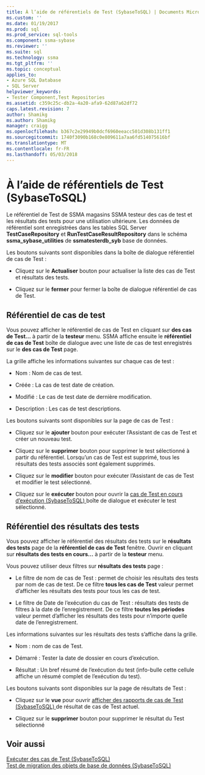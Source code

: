 ```yaml
---
title: À l’aide de référentiels de Test (SybaseToSQL) | Documents Microsoft
ms.custom: ''
ms.date: 01/19/2017
ms.prod: sql
ms.prod_service: sql-tools
ms.component: ssma-sybase
ms.reviewer: ''
ms.suite: sql
ms.technology: ssma
ms.tgt_pltfrm: ''
ms.topic: conceptual
applies_to:
- Azure SQL Database
- SQL Server
helpviewer_keywords:
- Tester Component,Test Repositories
ms.assetid: c359c25c-db2a-4a20-afa9-62d87a62df72
caps.latest.revision: 7
author: Shamikg
ms.author: Shamikg
manager: craigg
ms.openlocfilehash: b367c2e29949b0dcf6960eeacc501d308b131ff1
ms.sourcegitcommit: 1740f3090b168c0e809611a7aa6fd514075616bf
ms.translationtype: MT
ms.contentlocale: fr-FR
ms.lasthandoff: 05/03/2018
---
```

# <a name="using-test-repositories-sybasetosql"></a>À l’aide de référentiels de Test (SybaseToSQL)
Le référentiel de Test de SSMA magasins SSMA testeur des cas de test et les résultats des tests pour une utilisation ultérieure. Les données de référentiel sont enregistrées dans les tables SQL Server **TestCaseRepository** et **RunTestCaseResultRepository** dans le schéma **ssma_sybase_utilities** de **ssmatesterdb_syb** base de données.  
  
Les boutons suivants sont disponibles dans la boîte de dialogue référentiel de cas de Test :  
  
-   Cliquez sur le **Actualiser** bouton pour actualiser la liste des cas de Test et résultats des tests.  
  
-   Cliquez sur le **fermer** pour fermer la boîte de dialogue référentiel de cas de Test.  
  
## <a name="test-cases-repository"></a>Référentiel de cas de test  
Vous pouvez afficher le référentiel de cas de Test en cliquant sur **des cas de Test...** à partir de la **testeur** menu. SSMA affiche ensuite le **référentiel de cas de Test** boîte de dialogue avec une liste de cas de test enregistrés sur le **des cas de Test** page.  
  
La grille affiche les informations suivantes sur chaque cas de test :  
  
-   Nom : Nom de cas de test.  
  
-   Créée : La cas de test date de création.  
  
-   Modifié : Le cas de test date de dernière modification.  
  
-   Description : Les cas de test descriptions.  
  
Les boutons suivants sont disponibles sur la page de cas de Test :  
  
-   Cliquez sur le **ajouter** bouton pour exécuter l’Assistant de cas de Test et créer un nouveau test.  
  
-   Cliquez sur le **supprimer** bouton pour supprimer le test sélectionné à partir du référentiel. Lorsqu’un cas de Test est supprimé, tous les résultats des tests associés sont également supprimés.  
  
-   Cliquez sur le **modifier** bouton pour exécuter l’Assistant de cas de Test et modifier le test sélectionné.  
  
-   Cliquez sur le **exécuter** bouton pour ouvrir la [cas de Test en cours d’exécution &#40;SybaseToSQL&#41; ](../../ssma/sybase/running-test-cases-sybasetosql.md) boîte de dialogue et exécuter le test sélectionné.  
  
## <a name="test-results-repository"></a>Référentiel des résultats des tests  
Vous pouvez afficher le référentiel des résultats des tests sur le **résultats des tests** page de la **référentiel de cas de Test** fenêtre. Ouvrir en cliquant sur **résultats des tests en cours...** à partir de la **testeur** menu.  
  
Vous pouvez utiliser deux filtres sur **résultats des tests** page :  
  
-   Le filtre de nom de cas de Test : permet de choisir les résultats des tests par nom de cas de test. De ce filtre **tous les cas de Test** valeur permet d’afficher les résultats des tests pour tous les cas de test.  
  
-   Le filtre de Date de l’exécution du cas de Test : résultats des tests de filtres à la date de l’enregistrement. De ce filtre **toutes les périodes** valeur permet d’afficher les résultats des tests pour n’importe quelle date de l’enregistrement.  
  
Les informations suivantes sur les résultats des tests s’affiche dans la grille.  
  
-   Nom : nom de cas de Test.  
  
-   Démarré : Tester la date de dossier en cours d’exécution.  
  
-   Résultat : Un bref résumé de l’exécution du test (info-bulle cette cellule affiche un résumé complet de l’exécution du test).  
  
Les boutons suivants sont disponibles sur la page de résultats de Test :  
  
-   Cliquez sur le **vue** pour ouvrir [afficher des rapports de cas de Test &#40;SybaseToSQL&#41; ](../../ssma/sybase/viewing-test-case-reports-sybasetosql.md) de résultat de cas de Test actuel.  
  
-   Cliquez sur le **supprimer** bouton pour supprimer le résultat du Test sélectionné  
  
## <a name="see-also"></a>Voir aussi  
[Exécuter des cas de Test &#40;SybaseToSQL&#41;](../../ssma/sybase/running-test-cases-sybasetosql.md)  
[Test de migration des objets de base de données &#40;SybaseToSQL&#41;](../../ssma/sybase/testing-migrated-database-objects-sybasetosql.md)  
  
